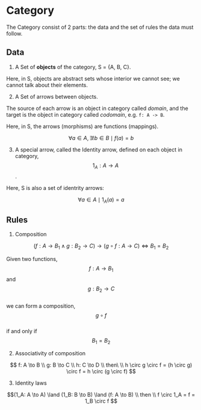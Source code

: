 # Category

The Category consist of 2 parts: the data and the set of rules the data must follow.


## Data

1. A Set of **objects** of the category, S = {A, B, C}.

Here, in S, objects are abstract sets whose interior we cannot see; we cannot talk about their elements.

2. A Set of arrows between objects.

The source of each arrow is an object in category called *domain*, and the target is the object in category called *codomain*, e.g. `f: A -> B`.

Here, in S, the arrows (morphisms) are functions (mappings).

$$\displaystyle \forall a \in A, \exists !b \in B \mid f(a) = b$$

3. A special arrow, called the Identity arrow, defined on each object in category, $$1_A : A \to A$$.

Here, S is also a set of identrity arrows:

$$\forall a \in A \mid 1_A (a)=a$$


## Rules

1. Composition

$$(f: A \to B_1 \land g: B_2 \to C) \to (g \circ f : A \to C) \iff B_1 = B_2$$

Given two functions,   
$$f: A \to B_1$$ and    
$$g: B_2 \to C$$    
we can form a composition,    
$$g \circ f$$    
if and only if     
$$B_1 = B_2$$

2. Associativity of composition

$$
f: A \to B \\
g: B \to C \\
h: C \to D \\
then\ \\
h \circ g \circ f = (h \circ g) \circ f = h \circ (g \circ f)
$$

3. Identity laws

$$(1_A: A \to A) \land (1_B: B \to B) \land (f: A \to B) \\
then \\
f \circ 1_A = f = 1_B \circ f
$$
